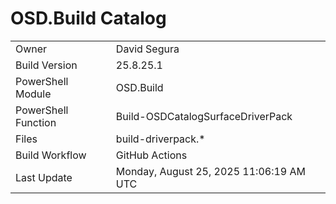 ﻿# OSD.Build Catalog

| | |
|-|-|
| Owner | David Segura |
| Build Version | 25.8.25.1 |
| PowerShell Module | OSD.Build |
| PowerShell Function | Build-OSDCatalogSurfaceDriverPack |
| Files | build-driverpack.* |
| Build Workflow | GitHub Actions |
| Last Update | Monday, August 25, 2025 11:06:19 AM UTC |
